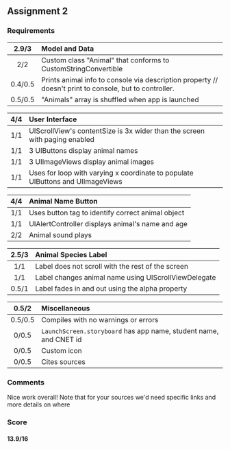 ## Assignment 2

### Requirements

2.9/3 | Model and Data
:---: | :---
2/2 | Custom class "Animal" that conforms to CustomStringConvertible
0.4/0.5 | Prints animal info to console via description property // doesn't print to console, but to controller. 
0.5/0.5 | "Animals" array is shuffled when app is launched

4/4 | User Interface
:---: | :---
1/1 | UIScrollView's contentSize is 3x wider than the screen with paging enabled
1/1 | 3 UIButtons display animal names
1/1 | 3 UIImageViews display animal images
1/1 | Uses for loop with varying x coordinate to populate UIButtons and UIImageViews

4/4 | Animal Name Button
:---: | :---
1/1 | Uses button tag to identify correct animal object
1/1 | UIAlertController displays animal's name and age
2/2 | Animal sound plays

2.5/3 | Animal Species Label
:---: | :---
1/1 | Label does not scroll with the rest of the screen
1/1 | Label changes animal name using UIScrollViewDelegate
0.5/1 | Label fades in and out using the alpha property

0.5/2 | Miscellaneous
:---: | :---
0.5/0.5 | Compiles with no warnings or errors
0/0.5 | `LaunchScreen.storyboard` has app name, student name, and CNET id
0/0.5 | Custom icon
0/0.5 | Cites sources

### Comments

Nice work overall! Note that for your sources we'd need specific links and more details on where 

### Score

#### 13.9/16
